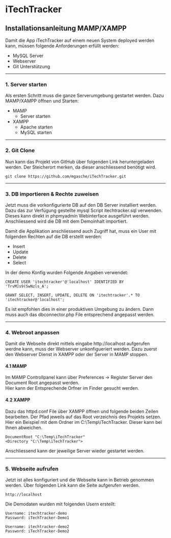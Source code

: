 # iTechTracker 

## Installationsanleitung MAMP/XAMPP
Damit die App iTechTracker auf einem neuen System deployed werden kann, müssen folgende Anforderungen erfüllt werden:
* MySQL Server
* Webserver
* Git Unterstützung
---
### 1. Server starten
Als ersten Schritt muss die ganze Serverumgebung gestartet werden. Dazu MAMP/XAMPP öffnen und Starten:
* MAMP
    * Server starten
* XAMPP
    * Apache starten
    * MySQL starten

---
### 2. Git Clone
Nun kann das Projekt von GitHub über folgenden Link heruntergeladen werden. Der Steicherort merken, da dieser anschliessend benötigt wird.

````
git clone https://github.com/mgasche/iTechTracker.git
````
---
### 3. DB importieren & Rechte zuweisen
Jetzt muss die vorkonfigurierte DB auf den DB Server installiert werden. Dazu das zur Verfügung gestellte mysql Script itechtracker.sql verwenden. Dieses kann direkt in phpmyadmin Webinterface ausgeführt werden. <br>
Anschliessend wird die DB mit dem Demoinhalt importiert.

Damit die Applikation anschliessend auch Zugriff hat, muss ein User mit folgenden Rechten auf die DB erstellt werden:
* Insert
* Update
* Delete
* Select

In der demo Konfig wurden Folgende Angaben verwendet:


````
CREATE USER 'itechtracker'@'localhost' IDENTIFIED BY 'TrvM]s9(SwNzls_A';
````

````
GRANT SELECT, INSERT, UPDATE, DELETE ON 'itechtracker'.* TO 'itechtracker@'localhost';
````

Es ist empfohlen dies in einer produktiven Umgebung zu ändern. Dann muss auch das dbconnector.php File entsprechend angepasst werden.

---
### 4. Webroot anpassen
Damit die Webseite direkt mittels eingabe http://localhost aufgerufen werdne kann, muss der Webserver unkonfigueriert werden. Dazu zuerst den Webserver Dienst in XAMPP oder der Server in MAMP stoppen.

#### 4.1 MAMP
Im MAMP Controllpanel kann über Preferences -> Register Server den Document Root angepasst werden. <br>
Hier kann der Entsprechende Orfner im Finder gesucht werden.

#### 4.2 XAMPP
Dazu das httpd.conf File über XAMPP öffnen und folgende beiden Zeilen bearbeiten.
Der Pfad jeweils auf das Root verzeichnis des Projekts setzen. Hier ein Beispiel mit dem Ordner im C:\Temp\iTechTracker. Dieser kann bei Ihnen abweichen.
````
DocumentRoot "C:\Temp\iTechTracker"
<Directory "C:\Temp\iTechTracker">
````

Anschliessend kann der jeweilige Server wieder gestartet werden.

---
### 5. Webseite aufrufen
Jetzt ist alles konfiguriert und die Webseite kann in Betrieb genommen werden. Über folgenden Link kann die Seite aufgerufen werden.
````
http://localhost
````
Die Demodaten wurden mit folgenden Usern erstellt:
````
Username: itechtracker-demo
Password: iTechTracker-Demo1
````
````
Username: itechtracker-demo2
Password: iTechTracker-Demo2
````